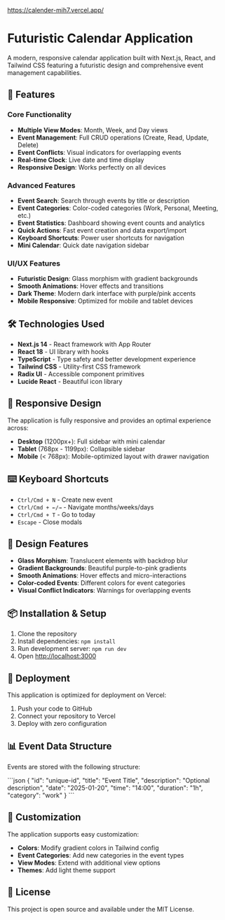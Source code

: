 https://calender-mih7.vercel.app/
# Futuristic Calendar Application

A modern, responsive calendar application built with Next.js, React, and Tailwind CSS featuring a futuristic design and comprehensive event management capabilities.

## 🚀 Features

### Core Functionality
- **Multiple View Modes**: Month, Week, and Day views
- **Event Management**: Full CRUD operations (Create, Read, Update, Delete)
- **Event Conflicts**: Visual indicators for overlapping events
- **Real-time Clock**: Live date and time display
- **Responsive Design**: Works perfectly on all devices

### Advanced Features
- **Event Search**: Search through events by title or description
- **Event Categories**: Color-coded categories (Work, Personal, Meeting, etc.)
- **Event Statistics**: Dashboard showing event counts and analytics
- **Quick Actions**: Fast event creation and data export/import
- **Keyboard Shortcuts**: Power user shortcuts for navigation
- **Mini Calendar**: Quick date navigation sidebar

### UI/UX Features
- **Futuristic Design**: Glass morphism with gradient backgrounds
- **Smooth Animations**: Hover effects and transitions
- **Dark Theme**: Modern dark interface with purple/pink accents
- **Mobile Responsive**: Optimized for mobile and tablet devices

## 🛠️ Technologies Used

- **Next.js 14** - React framework with App Router
- **React 18** - UI library with hooks
- **TypeScript** - Type safety and better development experience
- **Tailwind CSS** - Utility-first CSS framework
- **Radix UI** - Accessible component primitives
- **Lucide React** - Beautiful icon library

## 📱 Responsive Design

The application is fully responsive and provides an optimal experience across:
- **Desktop** (1200px+): Full sidebar with mini calendar
- **Tablet** (768px - 1199px): Collapsible sidebar
- **Mobile** (< 768px): Mobile-optimized layout with drawer navigation

## ⌨️ Keyboard Shortcuts

- `Ctrl/Cmd + N` - Create new event
- `Ctrl/Cmd + ←/→` - Navigate months/weeks/days
- `Ctrl/Cmd + T` - Go to today
- `Escape` - Close modals

## 🎨 Design Features

- **Glass Morphism**: Translucent elements with backdrop blur
- **Gradient Backgrounds**: Beautiful purple-to-pink gradients
- **Smooth Animations**: Hover effects and micro-interactions
- **Color-coded Events**: Different colors for event categories
- **Visual Conflict Indicators**: Warnings for overlapping events

## 📦 Installation & Setup

1. Clone the repository
2. Install dependencies: `npm install`
3. Run development server: `npm run dev`
4. Open [http://localhost:3000](http://localhost:3000)

## 🚀 Deployment

This application is optimized for deployment on Vercel:

1. Push your code to GitHub
2. Connect your repository to Vercel
3. Deploy with zero configuration

## 📊 Event Data Structure

Events are stored with the following structure:

\`\`\`json
{
  "id": "unique-id",
  "title": "Event Title",
  "description": "Optional description",
  "date": "2025-01-20",
  "time": "14:00",
  "duration": "1h",
  "category": "work"
}
\`\`\`

## 🔧 Customization

The application supports easy customization:
- **Colors**: Modify gradient colors in Tailwind config
- **Event Categories**: Add new categories in the event types
- **View Modes**: Extend with additional view options
- **Themes**: Add light theme support

## 📄 License

This project is open source and available under the MIT License.

